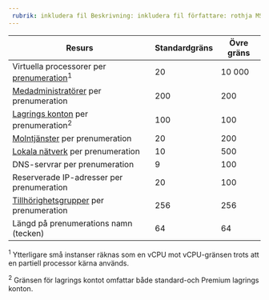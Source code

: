 ```yaml
---
 rubrik: inkludera fil Beskrivning: inkludera fil författare: rothja MS. service: Azure-Resource-Manager MS. topic: ta med MS. Date: 05/18/2018 MS. author: jroth MS. Custom: inkludera fil
---
```


| Resurs | Standardgräns | Övre gräns |
| --- | --- | --- |
| Virtuella processorer per [prenumeration](../articles/billing-buy-sign-up-azure-subscription.md)<sup>1</sup> |20 |10 000 |
| [Medadministratörer](../articles/cost-management-billing/manage/add-change-subscription-administrator.md) per prenumeration |200 |200 |
| [Lagrings konton](../articles/storage/common/storage-create-storage-account.md) per prenumeration<sup>2</sup> |100 |100 |
| [Molntjänster](../articles/cloud-services/cloud-services-choose-me.md) per prenumeration |20 |200 |
| [Lokala nätverk](/previous-versions/azure/reference/jj157100(v=azure.100)) per prenumeration |10 |500 |
| DNS-servrar per prenumeration |9 |100 |
| Reserverade IP-adresser per prenumeration |20 |100 |
| [Tillhörighetsgrupper](../articles/virtual-network/virtual-networks-migrate-to-regional-vnet.md) per prenumeration |256 |256 |
| Längd på prenumerations namn (tecken) | 64 | 64 |

<sup>1</sup> Ytterligare små instanser räknas som en vCPU mot vCPU-gränsen trots att en partiell processor kärna används.

<sup>2</sup> Gränsen för lagrings kontot omfattar både standard-och Premium lagrings konton. 

